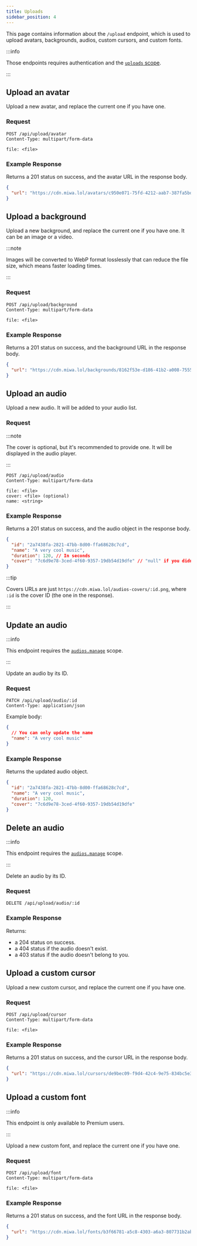 ```yaml
---
title: Uploads
sidebar_position: 4
---
```


This page contains information about the `/upload` endpoint, which is used to upload avatars, backgrounds, audios, custom cursors, and custom fonts.

:::info

Those endpoints requires authentication and the [`uploads` scope](/oauth2/scopes#uploads).

:::

## Upload an avatar

Upload a new avatar, and replace the current one if you have one.

### Request

```http request
POST /api/upload/avatar
Content-Type: multipart/form-data

file: <file>
```

### Example Response

Returns a 201 status on success, and the avatar URL in the response body.

```json
{
  "url": "https://cdn.miwa.lol/avatars/c950e071-75fd-4212-aab7-387fa5bda67b.png"
}
```

## Upload a background

Upload a new background, and replace the current one if you have one. It can be an image or a video.

:::note

Images will be converted to WebP format losslessly that can reduce the file size, which means faster loading times.

:::

### Request

```http request
POST /api/upload/background
Content-Type: multipart/form-data

file: <file>
```

### Example Response

Returns a 201 status on success, and the background URL in the response body.

```json
{
  "url": "https://cdn.miwa.lol/backgrounds/8162f53e-d186-41b2-a008-75551a9c1b0a.webp"
}
```

## Upload an audio

Upload a new audio. It will be added to your audio list.

### Request

:::note

The cover is optional, but it's recommended to provide one. It will be displayed in the audio player.

:::

```http request
POST /api/upload/audio
Content-Type: multipart/form-data

file: <file>
cover: <file> (optional)
name: <string>
```

### Example Response

Returns a 201 status on success, and the audio object in the response body.

```json
{
  "id": "2a7438fa-2821-47bb-8d00-ffa68628c7cd",
  "name": "A very cool music",
  "duration": 120, // In seconds
  "cover": "7c6d9e78-3ced-4f60-9357-19db54d19dfe" // "null" if you didn't provide a cover
}
```

:::tip

Covers URLs are just `https://cdn.miwa.lol/audios-covers/:id.png`, where `:id` is the cover ID (the one in the response).

:::

## Update an audio

:::info

This endpoint requires the [`audios.manage`](/oauth2/scopes#audios.manage) scope.

:::

Update an audio by its ID.

### Request

```http request
PATCH /api/upload/audio/:id
Content-Type: application/json
```

Example body:
```json
{
  // You can only update the name
  "name": "A very cool music"
}
```

### Example Response

Returns the updated audio object.

```json
{
  "id": "2a7438fa-2821-47bb-8d00-ffa68628c7cd",
  "name": "A very cool music",
  "duration": 120,
  "cover": "7c6d9e78-3ced-4f60-9357-19db54d19dfe"
}
```

## Delete an audio

:::info

This endpoint requires the [`audios.manage`](/oauth2/scopes#audios.manage) scope.

:::

Delete an audio by its ID.

### Request

```http request
DELETE /api/upload/audio/:id
```

### Example Response

Returns:
* a 204 status on success.
* a 404 status if the audio doesn't exist.
* a 403 status if the audio doesn't belong to you.

## Upload a custom cursor

Upload a new custom cursor, and replace the current one if you have one.

### Request

```http request
POST /api/upload/cursor
Content-Type: multipart/form-data

file: <file>
```

### Example Response

Returns a 201 status on success, and the cursor URL in the response body.

```json
{
  "url": "https://cdn.miwa.lol/cursors/de9bec09-f9d4-42c4-9e75-834bc5e3bdfb.cur"
}
```

## Upload a custom font

:::info

This endpoint is only available to Premium users.

:::

Upload a new custom font, and replace the current one if you have one.

### Request

```http request
POST /api/upload/font
Content-Type: multipart/form-data

file: <file>
```

### Example Response

Returns a 201 status on success, and the font URL in the response body.

```json
{
  "url": "https://cdn.miwa.lol/fonts/b3f66781-a5c8-4303-a6a3-807731b2ab93.ttf"
}
```